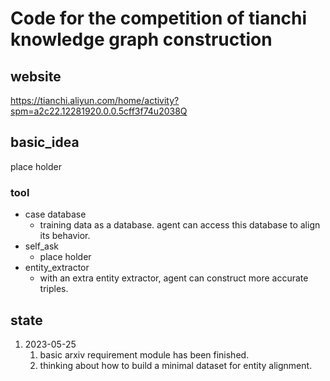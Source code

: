 # Code for the competition of tianchi knowledge graph construction

## website
https://tianchi.aliyun.com/home/activity?spm=a2c22.12281920.0.0.5cff3f74u2038Q

## basic_idea
place holder

### tool
- case database
  - training data as a database. agent can access this database to align its behavior.
- self_ask
  - place holder
- entity_extractor
  - with an extra entity extractor, agent can construct more accurate triples.

## state

1. 2023-05-25
   1. basic arxiv requirement module has been finished.
   2. thinking about how to build a minimal dataset for entity alignment.